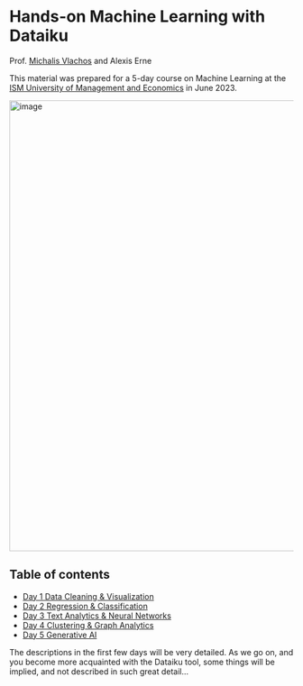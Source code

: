 # **Hands-on Machine Learning with Dataiku**

Prof. [Michalis Vlachos](https://people.unil.ch/michalisvlachos/) and  Alexis Erne

This material was prepared for a 5-day course on Machine Learning at the [ISM University of Management and Economics](https://www.ism.lt/en/) in June 2023.

<img width="800" alt="image" src="https://github.com/michalis0/ML_dataiku/assets/28807066/1badbcd0-ed0e-48bd-9fac-2e7e2879d2e1">



## Table of contents 
* [Day 1 Data Cleaning & Visualization](/Day%201/README.md)
* [Day 2 Regression & Classification](/Day%202/README.md)
* [Day 3 Text Analytics & Neural Networks](/Day%203/README.md)
* [Day 4 Clustering & Graph Analytics](/Day%204/README.md)
* [Day 5 Generative AI](/Day%205/README.md)

The descriptions in the first few days will be very detailed. As we go on, and you become more acquainted with the Dataiku tool, some things will be implied, and not described in such great detail...
